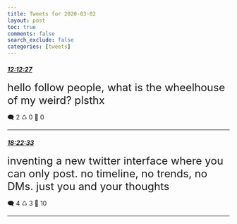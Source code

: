 ```yaml
---
title: Tweets for 2020-03-02
layout: post
toc: true
comments: false
search_exclude: false
categories: [tweets]
---
```



#### <a href = "https://twitter.com/deepfates/status/1234557195502571520">*12:12:27*</a>

<font size="5">hello follow people, what is the wheelhouse of my weird? plsthx</font>



🗨️ 2 ♺ 0 🤍  0   

---
    
#### <a href = "https://twitter.com/deepfates/status/1234650335781634050">*18:22:33*</a>

<font size="5">inventing a new twitter interface where you can only post. no timeline, no trends, no DMs. just you and your thoughts</font>



🗨️ 4 ♺ 3 🤍  10   

---
    
            
